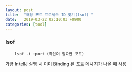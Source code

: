 ```yaml
---
layout: post
title:  "해당 포트 프로세스 ID 찾기(lsof) "
date:   2019-03-22 02:10:03 +0900
categories: [tool]
---
```


### lsof

```plain
    lsof -i :port (확인이 필요한 포트) 
```

가끔 IntellJ 실행 시 이미 Binding 된 포트 메시지가 나올 때 사용 



